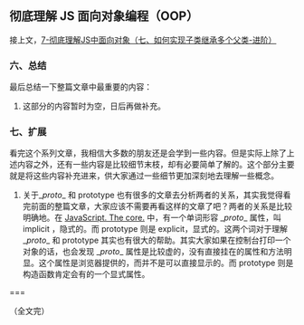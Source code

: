 ## 彻底理解 JS 面向对象编程（OOP）

接上文，[7-彻底理解JS中面向对象（七、如何实现子类继承多个父类-进阶）](https://github.com/oakland/Native-JS-Practice/blob/master/11-learnOOPfromCircles.js/7-%E5%BD%BB%E5%BA%95%E7%90%86%E8%A7%A3JS%E4%B8%AD%E9%9D%A2%E5%90%91%E5%AF%B9%E8%B1%A1%EF%BC%88%E4%B8%83%E3%80%81%E5%A6%82%E4%BD%95%E5%AE%9E%E7%8E%B0%E5%AD%90%E7%B1%BB%E7%BB%A7%E6%89%BF%E5%A4%9A%E4%B8%AA%E7%88%B6%E7%B1%BB-%E8%BF%9B%E9%98%B6%EF%BC%89.md)

### 六、总结

最后总结一下整篇文章中最重要的内容：

1. 这部分的内容暂时为空，日后再做补充。


### 七、扩展

看完这个系列文章，我相信大多数的朋友还是会学到一些内容。但是实际上除了上述内容之外，还有一些内容是比较细节末枝，却有必要简单了解的。这个部分主要就是将这些内容补充进来，供大家通过一些细节更加深刻地去理解一些概念。

1. 关于\__proto__ 和 prototype 也有很多的文章去分析两者的关系，其实我觉得看完前面的整篇文章，大家应该不需要再看这样的文章了吧？两者的关系是比较明确地。在 [JavaScript. The core.](http://dmitrysoshnikov.com/ecmascript/javascript-the-core/#a-prototype-chain) 中，有一个单词形容 \__proto__ 属性，叫 implicit ，隐式的。而 prototype 则是 explicit，显式的。这两个词对于理解 \__proto__ 和 prototype 其实也有很大的帮助。其实大家如果在控制台打印一个对象的话，也会发现 \__proto__ 属性是比较虚的，没有直接挂在的属性和方法明显。这个属性是浏览器提供的，而并不是可以直接显示的。而 prototype 则是构造函数肯定会有的一个显式属性。


===

（全文完）